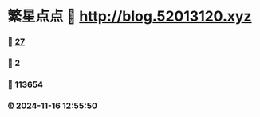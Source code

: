 # 繁星点点 :link: http://blog.52013120.xyz 
### :page_facing_up: [27](http://blog.52013120.xyz/tag.html) 
### :speech_balloon: 2 
### :hibiscus: 113654 
### :alarm_clock: 2024-11-16 12:55:50 
